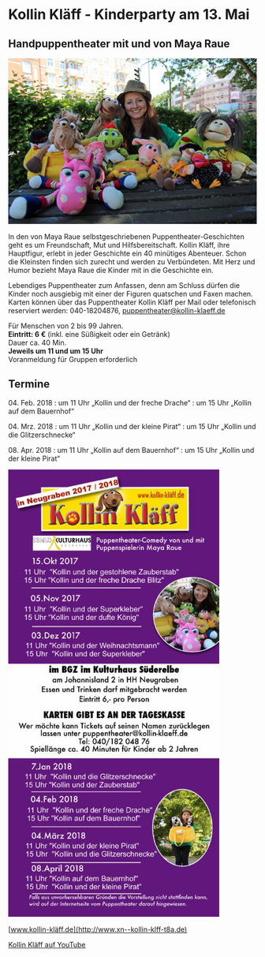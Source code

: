 # Kollin Kläff - Kinderparty am 13. Mai

## Handpuppentheater mit und von Maya Raue

![](/img/Maya_17.jpg)


In den von Maya Raue selbstgeschriebenen Puppentheater-Geschichten geht
es um Freundschaft, Mut und Hilfsbereitschaft. Kollin Kläff, ihre
Hauptfigur, erlebt in jeder Geschichte ein 40 minütiges Abenteuer. Schon
die Kleinsten finden sich zurecht und werden zu Verbündeten. Mit Herz
und Humor bezieht Maya Raue die Kinder mit in die Geschichte ein.

Lebendiges Puppentheater zum Anfassen, denn am Schluss dürfen die Kinder
noch ausgiebig mit einer der Figuren quatschen und Faxen machen. Karten
können über das Puppentheater Kollin Kläff per Mail oder telefonisch
reserviert werden: 040-18204876, <puppentheater@kollin-klaeff.de>

Für Menschen von 2 bis 99 Jahren.  
**Eintritt: 6 €** (inkl. eine Süßigkeit oder ein Getränk)  
Dauer ca. 40 Min.  
**Jeweils um 11 und um 15 Uhr**  
Voranmeldung für Gruppen erforderlich

## Termine

04\. Feb. 2018
:   um 11 Uhr „Kollin und der freche Drache“
:   um 15 Uhr „Kollin auf dem Bauernhof“

04\. Mrz. 2018
:   um 11 Uhr „Kollin und der kleine Pirat“
:   um 15 Uhr „Kollin und die Glitzerschnecke“

08\. Apr. 2018
:   um 11 Uhr „Kollin auf dem Bauernhof“
:   um 15 Uhr „Kollin und der kleine Pirat“

![Termine](/img/wsb_428x909_Harburg+Neugraben+hinten+2017_druck.jpg)

[www.kollin-kläff.de](http://www.xn--kollin-klff-t8a.de)

[Kollin Kläff auf YouTube](https://www.youtube.com/watch?v=sUu6ZtIaJ5Y)
